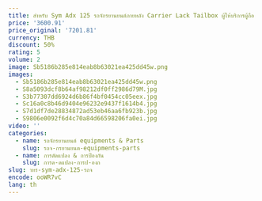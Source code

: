 ```yaml
---
title: สําหรับ Sym Adx 125 รถจักรยานยนต์ภายหลัง Carrier Lack Tailbox ผู้ให้บริการผู้ถือ Cargo Bracket Tailrack สําหรับ Sym Adx 125
price: '3600.91'
price_original: '7201.81'
currency: THB
discount: 50%
rating: 5
volume: 2
image: Sb5186b285e814eab8b63021ea425dd45w.png
images:
  - Sb5186b285e814eab8b63021ea425dd45w.png
  - S8a5093dcf8b64af98212df0ff2986d79M.jpg
  - S3b77307dd6924d6b86f4bf0454cc05eex.jpg
  - Sc16a0c8b46d9404e96232e9437f1614b4.jpg
  - S7d1df7de28834872ad53eb46aa6fb923b.jpg
  - S9806e0092f6d4c70a84d66598206fa0ei.jpg
video: ''
categories:
  - name: รถจักรยานยนต์ equipments & Parts
    slug: รถจ-กรยานยนต-equipments-parts
  - name: การดัดแปลง & การป้องกัน
    slug: การด-ดแปลง-การป-องก
slug: าหร-sym-adx-125-รถจ
encode: ooWR7vC
lang: th
---
```

  
